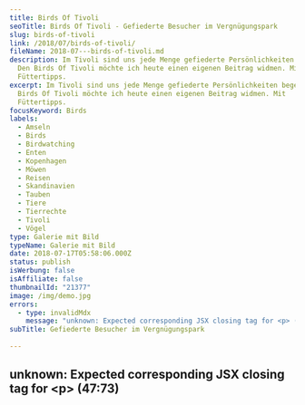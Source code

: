 ```yaml
---
title: Birds Of Tivoli
seoTitle: Birds Of Tivoli - Gefiederte Besucher im Vergnügungspark
slug: birds-of-tivoli
link: /2018/07/birds-of-tivoli/
fileName: 2018-07---birds-of-tivoli.md
description: Im Tivoli sind uns jede Menge gefiederte Persönlichkeiten begegnet.
  Den Birds Of Tivoli möchte ich heute einen eigenen Beitrag widmen. Mit
  Füttertipps.
excerpt: Im Tivoli sind uns jede Menge gefiederte Persönlichkeiten begegnet. Den
  Birds Of Tivoli möchte ich heute einen eigenen Beitrag widmen. Mit
  Füttertipps.
focusKeyword: Birds
labels:
  - Amseln
  - Birds
  - Birdwatching
  - Enten
  - Kopenhagen
  - Möwen
  - Reisen
  - Skandinavien
  - Tauben
  - Tiere
  - Tierrechte
  - Tivoli
  - Vögel
type: Galerie mit Bild
typeName: Galerie mit Bild
date: 2018-07-17T05:58:06.000Z
status: publish
isWerbung: false
isAffiliate: false
thumbnailId: "21377"
image: /img/demo.jpg
errors:
  - type: invalidMdx
    message: "unknown: Expected corresponding JSX closing tag for <p> (47:73)"
subTitle: Gefiederte Besucher im Vergnügungspark
  
---
```


## unknown: Expected corresponding JSX closing tag for &lt;p> (47:73)

<!--
**_"Birds, Birds, Birds"_ - Im Tivoli sind uns nicht nur jede Menge Menschen mit
strahlenden Augen begegnet, die dabei waren, den Park zu genießen, sondern auch
ein paar gefiederte Persönlichkeiten.**

Nachdem [mein Beitrag zum Tivoli](/2018/07/tivoli-in-kopenhagen/) von gestern
sehr gut ankommt und Vogelbilder schon immer mein Ding sind, wie viele von Euch
wissen, habe ich mich spontan entschieden, den Birds Of Tivoli einen eigenen
Beitrag zu widmen.

Sicherlich liegt es nicht nur am im Tivoli bereitstehenden Futterautomaten, dass
sich die verschiedensten Vögel dort heimisch fühlen. Der Ort ist einfach wie für
sie gemacht. Überall gibt es Brunnen, kleine Teiche und Schatten spendende
Sträucher.

## Vögel bitte richtig füttern!

Übrigens möchte ich hier nochmal die Gelegenheit nutzen, einen Hinweis
loszuwerden. Vögel füttern: Ja! Besonders hungrige
[Stadttauben](/2016/05/hamburger-stadttauben-e-v/) freuen sich über jede
Mahlzeit. Aber bitte: Kein Brot oder gar Kuchen und andere "Treats". Weder an
Enten, noch an Tauben, [Möwen](/tag/mowen/) oder sonstige Vögel.

Brot ist für die Tiere wie eine Süßigkeit, daher nehmen sie sie dankbar an und
futtern schon mal eine stattliche Menge davon, bietet man es ihnen an.
Allerdings verklebt es den Süßen auch den Magen.

Sie bekommen Verdauungsprobleme und scheiden es dann oft unverdaut wieder aus.
Das hat schon dazu geführt, dass ganze Teiche und sogar größere Gewässer
umgekippt sind. Das Brot schwimmt im Wasser und löst sich nur sehr langsam auf.

## Auch die Birds Of Tivoli mögen Futter

Brot ist für Vögel wie für uns Fastfood. Es hat kaum einen Nährwert und enthält
viel zu viel Salz, was sie auf Dauer regelrecht vergiften kann. Die Organe
verfetten und sie gehen ein.

Fertig gemischtes Vogelfutter, Hühnerfutter, Getreide, wie zum Beispiel Hirse
und Haferflocken kann man hingegen gerne geben. Wasservögel mögen auch mal ein
Stückchen gekochte Kartoffel, sowie Eicheln.

Vielleicht werde ich mich Richtung Herbst diesem Thema noch einmal gesondert
widmen. Nun erstmal zu den Birds Of Tivoli.

<blockquote>
## Birds Of Tivoli
Lebensraum am Wasser.
Im Schatten der Renaissance-Villa.

Fütter mich. Ich zeige Dir mein buntes Gefieder.

Folge mir. Da hinten sind meine Geschwister.

Ich spiele im Brunnen. Die Tropfen perlen von mir ab.

Von der Sonne müde geworden, verstecke ich mich im Unterholz.

Ich freue mich auf Deinen nächsten Besuch. Bringst Du mir was mit?</blockquote>

[myflickr tag="annebirdsoftivoli2018"]

-->

  